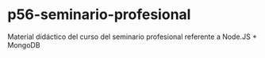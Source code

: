 # p56-seminario-profesional
Material didáctico del curso del seminario profesional referente a Node.JS + MongoDB
